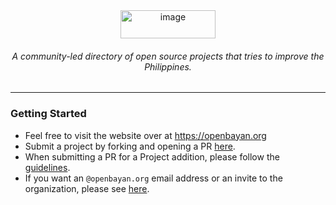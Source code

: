 <div align=center>
<img width="152" height="45" alt="image" src="https://github.com/user-attachments/assets/62ceb600-fee1-4a08-9652-e6ef92eee6af" /> 
<h6>A community-led directory of open source projects that tries to improve the Philippines.</h6>
</div>
<hr/>

### Getting Started
- Feel free to visit the website over at https://openbayan.org
- Submit a project by forking and opening a PR [here](https://github.com/openbayan/openbayan.org/pulls/).
- When submitting a PR for a Project addition, please follow the [guidelines](https://openbayan.org/submit).
- If you want an `@openbayan.org` email address or an invite to the organization, please see [here](https://openbayan.org/email).

